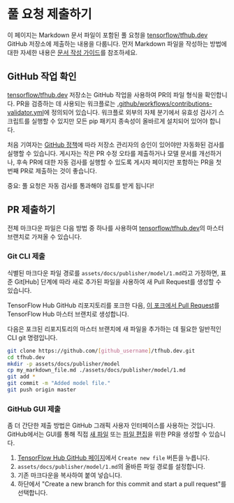 <!--* freshness: { owner: 'maringeo' reviewed: '2021-11-25' review_interval: '6 months' } *-->

# 풀 요청 제출하기

이 페이지는 Markdown 문서 파일이 포함된 풀 요청을 [tensorflow/tfhub.dev](https://github.com/tensorflow/tfhub.dev) GitHub 저장소에 제출하는 내용을 다룹니다. 먼저 Markdown 파일을 작성하는 방법에 대한 자세한 내용은 [문서 작성 가이드](writing_documentation.md)를 참조하세요.

## GitHub 작업 확인

[tensorflow/tfhub.dev](https://github.com/tensorflow/tfhub.dev) 저장소는 GitHub 작업을 사용하여 PR의 파일 형식을 확인합니다. PR을 검증하는 데 사용되는 워크플로는 [.github/workflows/contributions-validator.yml](https://github.com/tensorflow/tfhub.dev/blob/master/.github/workflows/contributions-validator.yml)에 정의되어 있습니다. 워크플로 외부의 자체 분기에서 유효성 검사기 스크립트를 실행할 수 있지만 모든 pip 패키지 종속성이 올바르게 설치되어 있어야 합니다.

처음 기여자는 [GitHub 정책](https://github.blog/changelog/2021-04-22-github-actions-maintainers-must-approve-first-time-contributor-workflow-runs/)에 따라 저장소 관리자의 승인이 있어야만 자동화된 검사를 실행할 수 있습니다. 게시자는 작은 PR 수정 오타를 제출하거나 모델 문서를 개선하거나, 후속 PR에 대한 자동 검사를 실행할 수 있도록 게시자 페이지만 포함하는 PR을 첫 번째 PR로 제출하는 것이 좋습니다.

중요: 풀 요청은 자동 검사를 통과해야 검토를 받게 됩니다!

## PR 제출하기

전체 마크다운 파일은 다음 방법 중 하나를 사용하여 [tensorflow/tfhub.dev](https://github.com/tensorflow/tfhub.dev/tree/master)의 마스터 브랜치로 가져올 수 있습니다.

### Git CLI 제출

식별된 마크다운 파일 경로를 `assets/docs/publisher/model/1.md`라고 가정하면, 표준 Git[Hub] 단계에 따라 새로 추가된 파일을 사용하여 새 Pull Request를 생성할 수 있습니다.

TensorFlow Hub GitHub 리포지토리를 포크한 다음, [이 포크에서 Pull Request](https://help.github.com/en/github/collaborating-with-issues-and-pull-requests/creating-a-pull-request-from-a-fork)를 TensorFlow Hub 마스터 브랜치로 생성합니다.

다음은 포크된 리포지토리의 마스터 브랜치에 새 파일을 추가하는 데 필요한 일반적인 CLI git 명령입니다.

```bash
git clone https://github.com/[github_username]/tfhub.dev.git
cd tfhub.dev
mkdir -p assets/docs/publisher/model
cp my_markdown_file.md ./assets/docs/publisher/model/1.md
git add *
git commit -m "Added model file."
git push origin master
```

### GitHub GUI 제출

좀 더 간단한 제출 방법은 GitHub 그래픽 사용자 인터페이스를 사용하는 것입니다. GitHub에서는 GUI를 통해 직접 [새 파일](https://help.github.com/en/github/managing-files-in-a-repository/creating-new-files) 또는 [파일 편집](https://help.github.com/en/github/managing-files-in-a-repository/editing-files-in-your-repository)을 위한 PR을 생성할 수 있습니다.

1. [TensorFlow Hub GitHub 페이지](https://github.com/tensorflow/tfhub.dev)에서 `Create new file` 버튼을 누릅니다.
2. `assets/docs/publisher/model/1.md`의 올바른 파일 경로를 설정합니다.
3. 기존 마크다운을 복사하여 붙여 넣습니다.
4. 하단에서 "Create a new branch for this commit and start a pull request"를 선택합니다.
